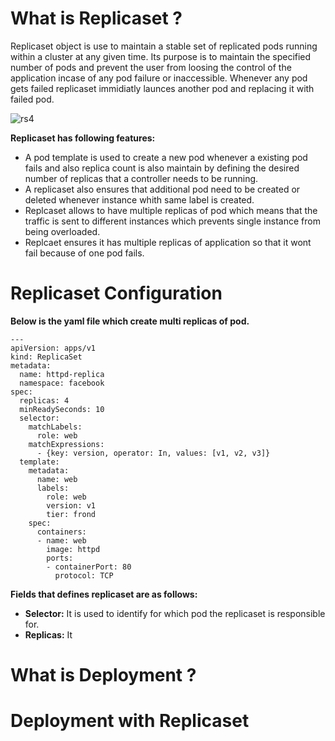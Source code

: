# What is Replicaset ?

Replicaset object is use to maintain a stable set of replicated pods running within a cluster at any given time. Its purpose is to maintain the specified number of pods and prevent the user from loosing the control of the application incase of any pod failure or inaccessible. Whenever any pod gets failed replicaset immidiatly launces another pod and replacing it with failed pod.

![rs4](https://user-images.githubusercontent.com/69069614/197024265-d1a65708-af00-41ba-958c-10fadf672fe7.png)

**Replicaset has following features:**
- A pod template is used to create a new pod whenever a existing pod fails and also replica count is also maintain by defining the desired number of replicas that a controller needs to be running.
- A replicaset also ensures that additional pod need to be created or deleted whenever instance whith same label is created.
- Replcaset allows to have multiple replicas of pod which means that the traffic is sent to different instances which prevents single instance from being overloaded.
- Replcaet ensures it has multiple replicas of application so that it wont fail because of one pod fails.

# Replicaset Configuration

**Below is the yaml file which create multi replicas of pod.**

```
---
apiVersion: apps/v1
kind: ReplicaSet
metadata:
  name: httpd-replica
  namespace: facebook
spec:
  replicas: 4
  minReadySeconds: 10
  selector:
    matchLabels:
      role: web
    matchExpressions:
      - {key: version, operator: In, values: [v1, v2, v3]}
  template:
    metadata:
      name: web
      labels:
        role: web
        version: v1
        tier: frond
    spec:
      containers:
      - name: web
        image: httpd
        ports:
        - containerPort: 80
          protocol: TCP
```

**Fields that defines replicaset are as follows:**

- **Selector:** It is used to identify for which pod the replicaset is responsible for.
- **Replicas:** It 

# What is Deployment ?


# Deployment with Replicaset




